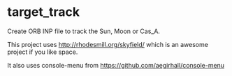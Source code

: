 # target_track
Create ORB INP file to track the Sun, Moon or Cas_A.

This project uses http://rhodesmill.org/skyfield/ which is an awesome project if you like space.

It also uses console-menu from https://github.com/aegirhall/console-menu
